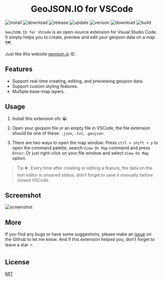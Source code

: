 <h1 align="center"> GeoJSON.IO for VSCode </h1>

<a><img src="https://img.shields.io/visual-studio-marketplace/i/swallow.geojson-io-for-vscode?style=for-the-badge" alt="install"/></a>
<a><img src="https://img.shields.io/visual-studio-marketplace/d/swallow.geojson-io-for-vscode?style=for-the-badge" alt="download"/></a>
<a><img src="https://img.shields.io/visual-studio-marketplace/release-date/swallow.geojson-io-for-vscode?style=for-the-badge" alt="release"/></a>
<a><img src="https://img.shields.io/visual-studio-marketplace/last-updated/swallow.geojson-io-for-vscode?style=for-the-badge" alt="update"/></a>
<a><img src="https://img.shields.io/visual-studio-marketplace/v/swallow.geojson-io-for-vscode?style=for-the-badge" alt="version"/></a>
<a><img src="https://img.shields.io/visual-studio-marketplace/r/swallow.geojson-io-for-vscode?style=for-the-badge" alt="download"/></a>
<a><img src="https://img.shields.io/github/workflow/status/rend42/geojson.io-for-vscode/release?event=push&style=for-the-badge" alt="build"/></a>

`GeoJSON.IO for VSCode` is an open-source extension for Visual Studio Code. It simply helps you to create, preview and edit your geojson data on a map 🗺.

Just like this website [geojson.io](http://geojson.io) 😍.

## Features

- Support real-time creating, editing, and previewing geojson data.
- Support custom styling features.
- Multiple base-map layers.

## Usage

1. Install this extension ofc 😀.

2. Open your geojson file or an empty file in VSCode, the file extension should be one of these: `.json`, `.txt`, `.geojson`.

3. There are two ways to open the map window: Press `ctrl + shift + p` to open the command palette, search `View On Map` command and press `Enter`; Or just right-click on your file window and select `View On Map` option.

> Tip🔈: Every time after creating or editing a feature, the data on the text editor is unsaved status, don't forget to save it manually before closed VSCode.

## Screenshot

![screenshot](https://user-images.githubusercontent.com/20656708/174084511-5c69a506-98ba-4531-b07a-b7b2a10b0ab6.png)

## More

If you find any bugs or have some suggestions, please make an [issue](https://github.com/RE0x2A/geojson.io-for-vscode/issues) on the Github to let me know. And if this extension helped you, don't forget to leave a star ⭐.

## License

[MIT](https://github.com/RE0x2A/geojson.io-for-vscode/blob/main/LICENSE)

